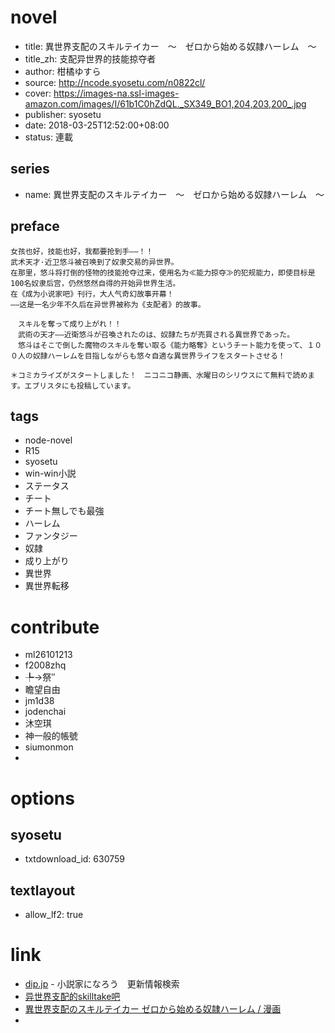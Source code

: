# novel

- title: 異世界支配のスキルテイカー　～　ゼロから始める奴隷ハーレム　～
- title_zh: 支配异世界的技能掠夺者
- author: 柑橘ゆすら
- source: http://ncode.syosetu.com/n0822cl/
- cover: https://images-na.ssl-images-amazon.com/images/I/61b1C0hZdQL._SX349_BO1,204,203,200_.jpg
- publisher: syosetu
- date: 2018-03-25T12:52:00+08:00
- status: 連載

## series

- name: 異世界支配のスキルテイカー　～　ゼロから始める奴隷ハーレム　～

## preface


```
女孩也好，技能也好，我都要抢到手——！！
武术天才·近卫悠斗被召唤到了奴隶交易的异世界。
在那里，悠斗将打倒的怪物的技能抢夺过来，使用名为≪能力掠夺≫的犯规能力，即使目标是100名奴隶后宫，仍然悠然自得的开始异世界生活。
在《成为小说家吧》刊行，大人气奇幻故事开幕！
——这是一名少年不久后在异世界被称为《支配者》的故事。

　スキルを奪って成り上がれ！！
　武術の天才――近衛悠斗が召喚されたのは、奴隷たちが売買される異世界であった。
　悠斗はそこで倒した魔物のスキルを奪い取る《能力略奪》というチート能力を使って、１００人の奴隷ハーレムを目指しながらも悠々自適な異世界ライフをスタートさせる！　

＊コミカライズがスタートしました！　ニコニコ静画、水曜日のシリウスにて無料で読めます。エブリスタにも投稿しています。
```

## tags

- node-novel
- R15
- syosetu
- win-win小説
- ステータス
- チート
- チート無しでも最強
- ハーレム
- ファンタジー
- 奴隷
- 成り上がり
- 異世界
- 異世界転移

# contribute

- ml26101213
- f2008zhq
- ╄→祭″
- 瞻望自由
- jm1d38
- jodenchai
- 沐空琪
- 神一般的帳號
- siumonmon
- 

# options

## syosetu

- txtdownload_id: 630759

## textlayout

- allow_lf2: true

# link

- [dip.jp](https://narou.dip.jp/search.php?text=n0822cl&novel=all&genre=all&new_genre=all&length=0&down=0&up=100) - 小説家になろう　更新情報検索
- [异世界支配的skilltake吧](https://tieba.baidu.com/f?kw=%E5%BC%82%E4%B8%96%E7%95%8C%E6%94%AF%E9%85%8D%E7%9A%84skilltake&ie=utf-8 "异世界支配的skilltake")
- [異世界支配のスキルテイカー ゼロから始める奴隷ハーレム / 漫画](http://seiga.nicovideo.jp/comic/21881)
- 


